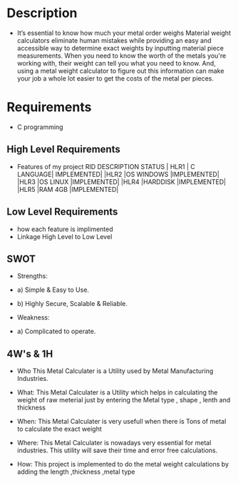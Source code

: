 # Description
* It’s essential to know how much your metal order weighs Material weight calculators eliminate human mistakes while providing an easy and accessible way to determine exact weights by inputting material piece measurements.
When you need to know the worth of the metals you're working with, their weight can tell you what you need to know. And, using a metal weight calculator to figure out this information can make your job a whole lot easier to get the costs of the metal per pieces.

# Requirements
* C programming


## High Level Requirements
* Features of my project
RID	DESCRIPTION	STATUS
| HLR1 |	C LANGUAGE|	IMPLEMENTED|
|HLR2	|OS WINDOWS	|IMPLEMENTED|
|HLR3	|OS LINUX	|IMPLEMENTED|
|HLR4	|HARDDISK	|IMPLEMENTED|
|HLR5	|RAM 4GB	|IMPLEMENTED|

## Low Level Requirements
* how each feature is implimented
* Linkage High Level to Low Level


## SWOT
* Strengths:
* a) Simple & Easy to Use.

* b) Highly Secure, Scalable & Reliable.

* Weakness:
* a) Complicated to operate.

## 4W's & 1H
* Who
This Metal Calculater is a Utility used by Metal Manufacturing Industries.

* What:
This Metal Calculater is a Utility which helps in calculating the weight of raw meterial just by entering the Metal type , shape , lenth and thickness 

* When:
This Metal Calculater is very usefull when there is Tons of metal to calculate the exact weight


* Where:
This Metal Calculater is nowadays very essential for metal industries. This utility will save their time and error free calculations.


* How:
This project is implemented to do the metal weight calculations by adding the length ,thickness ,metal type
